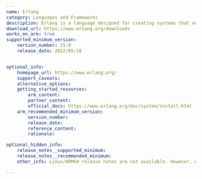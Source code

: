 ```yaml
---
name: Erlang
category: Languages and Frameworks
description: Erlang is a language designed for creating systems that need to handle many tasks at once and stay reliable. It is ideal for applications that require high performance and fault tolerance.
download_url: https://www.erlang.org/downloads
works_on_arm: true
supported_minimum_version:
    version_number: 25.0
    release_date: 2022/05/18


optional_info:
    homepage_url: https://www.erlang.org/
    support_caveats:
    alternative_options:
    getting_started_resources:
        arm_content:
        partner_content:
        official_docs: https://www.erlang.org/doc/system/install.html
    arm_recommended_minimum_version:
        version_number:
        release_date:
        reference_content:
        rationale:

optional_hidden_info:
    release_notes__supported_minimum:
    release_notes__recommended_minimum:
    other_info: Linux/ARM64 release notes are not available. However, official ARM64 support was introduced in version 25.0, as indicated in the corresponding [PR](https://github.com/erlang/otp/pull/4869).

---
```

